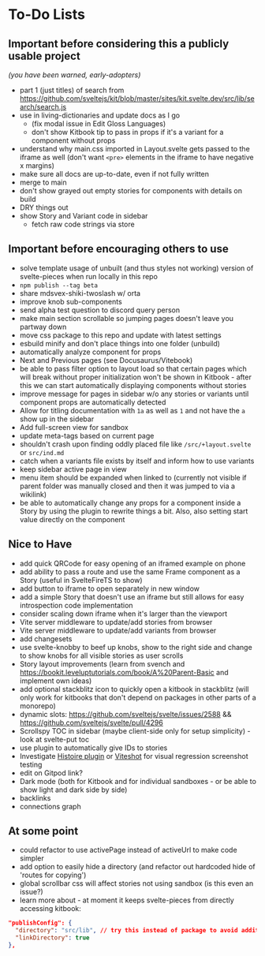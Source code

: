 # To-Do Lists

## Important before considering this a publicly usable project
*(you have been warned, early-adopters)*

- part 1 (just titles) of search from https://github.com/sveltejs/kit/blob/master/sites/kit.svelte.dev/src/lib/search/search.js
- use in living-dictionaries and update docs as I go 
  - (fix modal issue in Edit Gloss Languages)
  - don't show Kitbook tip to pass in props if it's a variant for a component without props
- understand why main.css imported in Layout.svelte gets passed to the iframe as well (don't want `<pre>` elements in the iframe to have negative x margins)
- make sure all docs are up-to-date, even if not fully written
- merge to main 
- don't show grayed out empty stories for components with details on build
- DRY things out
- show Story and Variant code in sidebar
  - fetch raw code strings via store

## Important before encouraging others to use
- solve template usage of unbuilt (and thus styles not working) version of svelte-pieces when run locally in this repo
- `npm publish --tag beta`
- share mdsvex-shiki-twoslash w/ orta
- improve knob sub-components
- send alpha test question to discord query person
- make main section scrollable so jumping pages doesn't leave you partway down
- move css package to this repo and update with latest settings
- esbuild minify and don't place things into one folder (unbuild)
- automatically analyze component for props
- Next and Previous pages (see Docusaurus/Vitebook)
- be able to pass filter option to layout load so that certain pages which will break without proper initialization won't be shown in Kitbook - after this we can start automatically displaying components without stories
- improve message for pages in sidebar w/o any stories or variants until component props are automatically detected
- Allow for titling documentation with `1a` as well as `1` and not have the `a` show up in the sidebar
- Add full-screen view for sandbox
- update meta-tags based on current page
- shouldn't crash upon finding oddly placed file like `/src/+layout.svelte` or `src/ind.md`
- catch when a variants file exists by itself and inform how to use variants
- keep sidebar active page in view
- menu item should be expanded when linked to (currently not visible if parent folder was manually closed and then it was jumped to via a wikilink)
- be able to automatically change any props for a component inside a Story by using the plugin to rewrite things a bit. Also, also setting start value directly on the component

## Nice to Have
- add quick QRCode for easy opening of an iframed example on phone
- add ability to pass a route and use the same Frame component as a Story (useful in SvelteFireTS to show)
- add button to iframe to open separately in new window
- add a simple Story that doesn't use an iframe but still allows for easy introspection code implementation
- consider scaling down iframe when it's larger than the viewport
- Vite server middleware to update/add stories from browser
- Vite server middleware to update/add variants from browser
- add changesets
- use svelte-knobby to beef up knobs, show to the right side and change to show knobs for all visible stories as user scrolls
- Story layout improvements (learn from svench and https://bookit.leveluptutorials.com/book/A%20Parent-Basic and implement own ideas)
- add optional stackblitz icon to quickly open a kitbook in stackblitz (will only work for kitbooks that don't depend on packages in other parts of a monorepo) 
- dynamic slots: https://github.com/sveltejs/svelte/issues/2588 && https://github.com/sveltejs/svelte/pull/4296
- Scrollspy TOC in sidebar (maybe client-side only for setup simplicity) - look at svelte-put toc
- use plugin to automatically give IDs to stories
- Investigate [Histoire plugin](https://github.com/histoire-dev/histoire/tree/main/packages/histoire-plugin-screenshot) or [Viteshot](https://viteshot.com/) for visual regression screenshot testing
- edit on Gitpod link?
- Dark mode (both for Kitbook and for individual sandboxes - or be able to show light and dark side by side)
- backlinks
- connections graph

## At some point
- could refactor to use activePage instead of activeUrl to make code simpler
- add option to easily hide a directory (and refactor out hardcoded hide of 'routes for copying')
- global scrollbar css will affect stories not using sandbox (is this even an issue?)
- learn more about - at moment it keeps svelte-pieces from directly accessing kitbook:
```json
"publishConfig": {
  "directory": "src/lib", // try this instead of package to avoid additional import strings in neighbor packages
  "linkDirectory": true
},
```